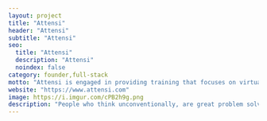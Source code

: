 ```yaml
---
layout: project
title: "Attensi"
header: "Attensi"
subtitle: "Attensi"
seo:
  title: "Attensi"
  description: "Attensi"
  noindex: false
category: founder,full-stack
motto: "Attensi is engaged in providing training that focuses on virtual reality and 3D gamified simulations."
website: "https://www.attensi.com"
image: https://i.imgur.com/cPB2h9g.png
description: "People who think unconventionally, are great problem solvers and see opportunities where others see only challenges."
---
```

